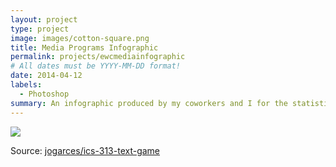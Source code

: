 ```yaml
---
layout: project
type: project
image: images/cotton-square.png
title: Media Programs Infographic
permalink: projects/ewcmediainfographic
# All dates must be YYYY-MM-DD format!
date: 2014-04-12
labels:
  - Photoshop
summary: An infographic produced by my coworkers and I for the statistics of the past fiscal year for the Seminars department of the East-West Center.
---
```


<img class="ui image" src="{{ site.baseurl }}/images/cotton-header.png">



Source: <a href="https://github.com/jogarces/ics-313-text-game"><i class="large github icon "></i>jogarces/ics-313-text-game</a>

